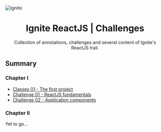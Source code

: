 
<img alt="Ignite" src="https://i.imgur.com/eCVyxxy.png">
<h1 align="center">
  Ignite ReactJS | Challenges
</h1>

<p align="center">
Collection of annotations, challenges and several content of Ignite's ReactJS trail.
</p>

## Summary

### Chapter I

- [Classes 01   - The first project](https://github.com/debfdias/ignite-reactjs/tree/main/chapter_I/classes)
- [Challenge 01 - ReactJS fundamentals](https://github.com/debfdias/ignite-reactjs/tree/main/chapter_I)
- [Challenge 02 - Application components](https://github.com/debfdias/ignite-reactjs/tree/main/chapter_I)

### Chapter II

Yet to go...

